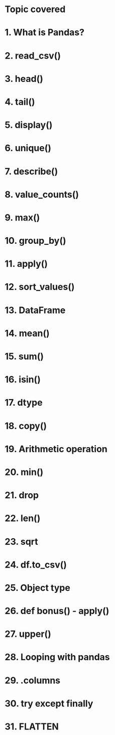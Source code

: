 # Topic covered
# 1. What is Pandas?
# 2. read_csv()
# 3. head()
# 4. tail()
# 5. display()
# 6. unique()
# 7. describe()
# 8. value_counts()
# 9. max()
# 10. group_by()
# 11. apply()
# 12. sort_values()
# 13. DataFrame
# 14. mean()
# 15. sum()
# 16. isin()
# 17. dtype
# 18. copy()
# 19. Arithmetic operation
# 20. min()
# 21. drop
# 22. len()
# 23. sqrt
# 24. df.to_csv()
# 25. Object type
# 26. def bonus() - apply()
# 27. upper()
# 28. Looping with pandas
# 29. .columns
# 30. try except finally
# 31. FLATTEN
